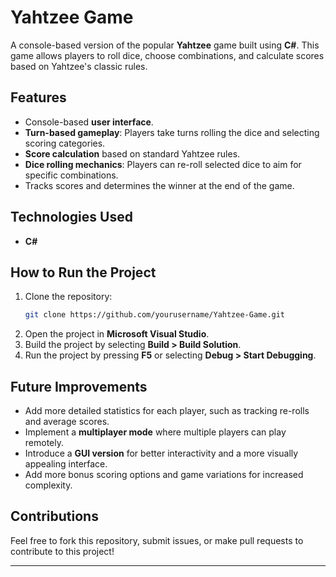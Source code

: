 # Yahtzee Game

A console-based version of the popular **Yahtzee** game built using **C#**. This game allows players to roll dice, choose combinations, and calculate scores based on Yahtzee's classic rules.

## Features
- Console-based **user interface**.
- **Turn-based gameplay**: Players take turns rolling the dice and selecting scoring categories.
- **Score calculation** based on standard Yahtzee rules.
- **Dice rolling mechanics**: Players can re-roll selected dice to aim for specific combinations.
- Tracks scores and determines the winner at the end of the game.

## Technologies Used
- **C#**

## How to Run the Project
1. Clone the repository:
   ```bash
   git clone https://github.com/yourusername/Yahtzee-Game.git
   ```
2. Open the project in **Microsoft Visual Studio**.
3. Build the project by selecting **Build > Build Solution**.
4. Run the project by pressing **F5** or selecting **Debug > Start Debugging**.

## Future Improvements
- Add more detailed statistics for each player, such as tracking re-rolls and average scores.
- Implement a **multiplayer mode** where multiple players can play remotely.
- Introduce a **GUI version** for better interactivity and a more visually appealing interface.
- Add more bonus scoring options and game variations for increased complexity.

## Contributions
Feel free to fork this repository, submit issues, or make pull requests to contribute to this project!

---
